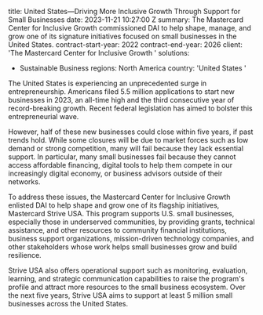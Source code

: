 
title: United States—Driving More Inclusive Growth Through Support for Small Businesses
date: 2023-11-21 10:27:00 Z
summary: The Mastercard Center for Inclusive Growth commissioned DAI to help shape,
  manage, and grow one of its signature initiatives focused on small businesses in
  the United States.
contract-start-year: 2022
contract-end-year: 2026
client: 'The Mastercard Center for Inclusive Growth '
solutions:
- Sustainable Business
regions: North America
country: 'United States '


The United States is experiencing an unprecedented surge in entrepreneurship. Americans filed 5.5 million applications to start new businesses in 2023, an all-time high and the third consecutive year of record-breaking growth. Recent federal legislation has aimed to bolster this entrepreneurial wave.

However, half of these new businesses could close within five years, if past trends hold. While some closures will be due to market forces such as low demand or strong competition, many will fail because they lack essential support. In particular, many small businesses fail because they cannot access affordable financing, digital tools to help them compete in our increasingly digital economy, or business advisors outside of their networks.

To address these issues, the Mastercard Center for Inclusive Growth enlisted DAI to help shape and grow one of its flagship initiatives, Mastercard Strive USA. This program supports U.S. small businesses, especially those in underserved communities, by providing grants, technical assistance, and other resources to community financial institutions, business support organizations, mission-driven technology companies, and other stakeholders whose work helps small businesses grow and build resilience.

Strive USA also offers operational support such as monitoring, evaluation, learning, and strategic communication capabilities to raise the program's profile and attract more resources to the small business ecosystem. Over the next five years, Strive USA aims to support at least 5 million small businesses across the United States.
